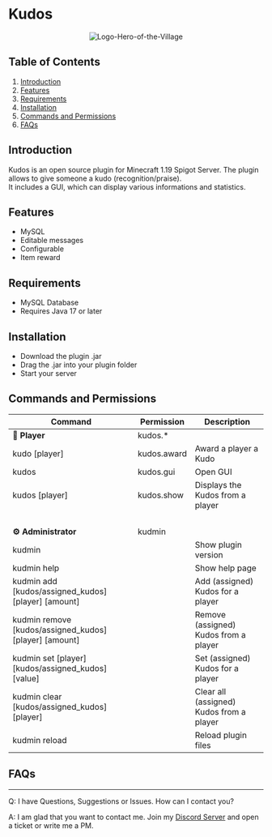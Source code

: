 # Kudos
<p align="center">
  <img src="https://github.com/Urbance/Kudos/blob/main/logo.hereo-of-the-village.png" title="Logo-Hero-of-the-Village">
</p>

## Table of Contents
1. [Introduction](#introduction)
2. [Features](#features)
3. [Requirements](#requirements)
4. [Installation](#installation)
5. [Commands and Permissions](#commands-and-permissions)
6. [FAQs](#faqs)

## Introduction
Kudos is an open source plugin for Minecraft 1.19 Spigot Server. The plugin allows to give someone a kudo (recognition/praise).<br>
It includes a GUI, which can display various informations and statistics.

## Features
* MySQL
* Editable messages
* Configurable
* Item reward

## Requirements
* MySQL Database
* Requires Java 17 or later

## Installation
* Download the plugin .jar 
* Drag the .jar into your plugin folder
* Start your server

## Commands and Permissions
| Command | Permission | Description |
| ------------- | ------------- | ------------- |
| <b>👥 Player  | kudos.* | |
| kudo [player]  | kudos.award  | Award a player a Kudo | 
| kudos  | kudos.gui  | Open GUI  |
| kudos [player]  | kudos.show  | Displays the Kudos from a player |
| ⠀| | |
| <b>⚙️ Administrator  | kudmin | |
| kudmin | | Show plugin version |
| kudmin help  | | Show help page |
| kudmin add [kudos/assigned_kudos] [player] [amount] | | Add (assigned) Kudos for a player |
| kudmin remove [kudos/assigned_kudos] [player] [amount] | | Remove (assigned) Kudos from a player|
| kudmin set [player] [kudos/assigned_kudos] [value] | | Set (assigned) Kudos for a player |
| kudmin clear [kudos/assigned_kudos] [player] | | Clear all (assigned) Kudos from a player|
| kudmin reload | | Reload plugin files |

## FAQs
***
Q: I have Questions, Suggestions or Issues. How can I contact you?

A: I am glad that you want to contact me. Join my [Discord Server](https://discord.gg/hDqPms3MbH) and open a ticket or write me a PM. 
